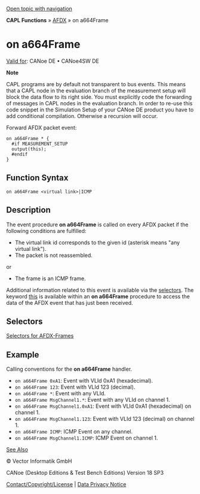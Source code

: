 [Open topic with navigation](../../../../../CANoeDEFamily.htm#Topics/CAPLFunctions/ADFX/EventProcedures/CAPLfunctionAFDXOnA664Frame.md)

**CAPL Functions** » [AFDX](../CAPLfunctionsAFDXOverview.md) » on a664Frame

# on a664Frame

[Valid for](../../../Shared/FeatureAvailability.md): CANoe DE • CANoe4SW DE

**Note**

CAPL programs are by default not transparent to bus events. This means that a CAPL node in the evaluation branch of the measurement setup will block the data flow to its right side. You must explicitly code the forwarding of messages in CAPL nodes in the evaluation branch. In order to re-use this code snippet in the Simulation Setup of your CANoe DE product you have to add conditional compilation. Otherwise a recursion will occur.

Forward AFDX packet event:

```
on a664Frame * {
  #if MEASUREMENT_SETUP
  output(this);
  #endif
}
```

## Function Syntax

```
on a664Frame <virtual link>|ICMP
```

## Description

The event procedure **on a664Frame** is called on every AFDX packet if the following conditions are fulfilled:

- The virtual link id corresponds to the given id (asterisk means "any virtual link").
- The packet is not reassembled.

or

- The frame is an ICMP frame.

Additional information related to this event is available via the [selectors](../CAPLfunctionsAFDXSelectors.md). The keyword [this](../../Other/EventProcedures/CAPLfunctionKeywordThis.md) is available within an **on a664Frame** procedure to access the data of the AFDX event that has just been received.

## Selectors

[Selectors for AFDX-Frames](../CAPLfunctionsAFDXSelectors.md)

## Example

Calling conventions for the **on a664Frame** handler.

- `on a664Frame 0xA1`: Event with VLId 0xA1 (hexadecimal).
- `on a664Frame 123`: Event with VLId 123 (decimal).
- `on a664Frame *`: Event with any VLId.
- `on a664Frame MsgChannel1.*`: Event with any VLId on channel 1.
- `on a664Frame MsgChannel1.0xA1`: Event with VLId 0xA1 (hexadecimal) on channel 1.
- `on a664Frame MsgChannel1.123`: Event with VLId 123 (decimal) on channel 1.
- `on a664Frame ICMP`: ICMP Event on any channel.
- `on a664Frame MsgChannel1.ICMP`: ICMP Event on channel 1.

[See Also](javascript:void(0);)

© Vector Informatik GmbH

CANoe (Desktop Editions & Test Bench Editions) Version 18 SP3

[Contact/Copyright/License](../../../Shared/ContactCopyrightLicense.md) | [Data Privacy Notice](https://www.vector.com/int/en/company/get-info/privacy-policy/)